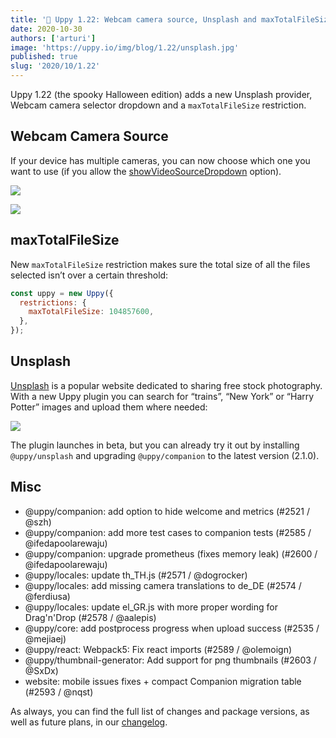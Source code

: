 ```yaml
---
title: '🎃 Uppy 1.22: Webcam camera source, Unsplash and maxTotalFileSize'
date: 2020-10-30
authors: ['arturi']
image: 'https://uppy.io/img/blog/1.22/unsplash.jpg'
published: true
slug: '2020/10/1.22'
---
```


Uppy 1.22 (the spooky Halloween edition) adds a new Unsplash provider, Webcam
camera selector dropdown and a `maxTotalFileSize` restriction.

<!--truncate-->

## Webcam Camera Source

If your device has multiple cameras, you can now choose which one you want to
use (if you allow the
[showVideoSourceDropdown](https://uppy.io/docs/webcam/#showVideoSourceDropdown-false)
option).

![](/img/blog/1.22/webcam-dropdown-full.png)

![](/img/blog/1.22/webcam-dropdown-short.png)

## maxTotalFileSize

New `maxTotalFileSize` restriction makes sure the total size of all the files
selected isn’t over a certain threshold:

```js
const uppy = new Uppy({
  restrictions: {
    maxTotalFileSize: 104857600,
  },
});
```

## Unsplash

[Unsplash](https://unsplash.com/) is a popular website dedicated to sharing free
stock photography. With a new Uppy plugin you can search for “trains”, “New
York” or “Harry Potter” images and upload them where needed:

![](/img/blog/1.22/unsplash.jpg)

The plugin launches in beta, but you can already try it out by installing
`@uppy/unsplash` and upgrading `@uppy/companion` to the latest version (2.1.0).

## Misc

- @uppy/companion: add option to hide welcome and metrics (#2521 / @szh)
- @uppy/companion: add more test cases to companion tests (#2585 /
  @ifedapoolarewaju)
- @uppy/companion: upgrade prometheus (fixes memory leak) (#2600 /
  @ifedapoolarewaju)
- @uppy/locales: update th_TH.js (#2571 / @dogrocker)
- @uppy/locales: add missing camera translations to de_DE (#2574 / @ferdiusa)
- @uppy/locales: update el_GR.js with more proper wording for Drag'n'Drop (#2578
  / @aalepis)
- @uppy/core: add postprocess progress when upload success (#2535 / @mejiaej)
- @uppy/react: Webpack5: Fix react imports (#2589 / @olemoign)
- @uppy/thumbnail-generator: Add support for png thumbnails (#2603 / @SxDx)
- website: mobile issues fixes + compact Companion migration table (#2593 /
  @nqst)

As always, you can find the full list of changes and package versions, as well
as future plans, in our
[changelog](https://github.com/transloadit/uppy/blob/master/CHANGELOG.md).
